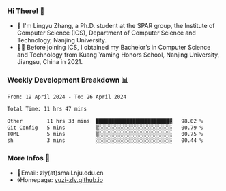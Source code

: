 ### Hi There! 👋 
- 🐳 I'm Lingyu Zhang, a Ph.D. student at the SPAR group, the Institute of Computer Science (ICS), Department of Computer Science and Technology, Nanjing University.
- 🧑‍🎓 Before joining ICS, I obtained my Bachelor’s in Computer Science and Technology from Kuang Yaming Honors School, Nanjing University, Jiangsu, China in 2021.

### Weekly Development Breakdown :bar_chart:

<!--START_SECTION:waka-->

```txt
From: 19 April 2024 - To: 26 April 2024

Total Time: 11 hrs 47 mins

Other        11 hrs 33 mins  ████████████████████████▓   98.02 %
Git Config   5 mins          ▒░░░░░░░░░░░░░░░░░░░░░░░░   00.79 %
TOML         5 mins          ▒░░░░░░░░░░░░░░░░░░░░░░░░   00.75 %
sh           3 mins          ░░░░░░░░░░░░░░░░░░░░░░░░░   00.44 %
```

<!--END_SECTION:waka-->

<!--
### Github Contributions :octocat:

![](https://raw.githubusercontent.com/yuzi-zly/yuzi-zly/output/github-contribution-grid-snake.svg)              
-->

### More Infos 📖

- 📧Email: zly(at)smail.nju.edu.cn
- 🌀Homepage: [yuzi-zly.github.io](https://yuzi-zly.github.io/)
